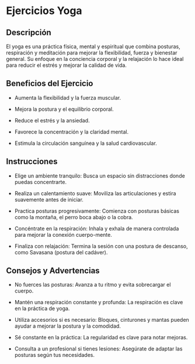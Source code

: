 # Ejercicios Yoga

## Descripción

El yoga es una práctica física, mental y espiritual que combina posturas, respiración y meditación para mejorar la flexibilidad, fuerza y bienestar general. Su enfoque en la conciencia corporal y la relajación lo hace ideal para reducir el estrés y mejorar la calidad de vida.

## Beneficios del Ejercicio

- Aumenta la flexibilidad y la fuerza muscular.

- Mejora la postura y el equilibrio corporal.

- Reduce el estrés y la ansiedad.

- Favorece la concentración y la claridad mental.

- Estimula la circulación sanguínea y la salud cardiovascular.

## Instrucciones

- Elige un ambiente tranquilo: Busca un espacio sin distracciones donde puedas concentrarte.

- Realiza un calentamiento suave: Moviliza las articulaciones y estira suavemente antes de iniciar.

- Practica posturas progresivamente: Comienza con posturas básicas como la montaña, el perro boca abajo o la cobra.

- Concéntrate en la respiración: Inhala y exhala de manera controlada para mejorar la conexión cuerpo-mente.

- Finaliza con relajación: Termina la sesión con una postura de descanso, como Savasana (postura del cadáver).

## Consejos y Advertencias

- No fuerces las posturas: Avanza a tu ritmo y evita sobrecargar el cuerpo.

- Mantén una respiración constante y profunda: La respiración es clave en la práctica de yoga.

- Utiliza accesorios si es necesario: Bloques, cinturones y mantas pueden ayudar a mejorar la postura y la comodidad.

- Sé constante en la práctica: La regularidad es clave para notar mejoras.

- Consulta a un profesional si tienes lesiones: Asegúrate de adaptar las posturas según tus necesidades.
